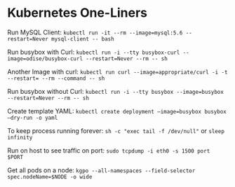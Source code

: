 # Kubernetes One-Liners

Run MySQL Client:
`kubectl run -it --rm --image=mysql:5.6 --restart=Never mysql-client -- bash`

Run busybox with Curl:
`kubectl run -i --tty busybox-curl --image=odise/busybox-curl --restart=Never --rm -- sh`

Another Image with curl:
`kubectl run curl --image=appropriate/curl -i -t --restart= --rm --command -- sh`

Run busybox without Curl:
`kubectl run -i --tty busybox --image=busybox --restart=Never --rm -- sh`

Create template YAML:
`kubectl create deployment —image=busybox busybox —dry-run -o yaml`

To keep process running forever:  `sh -c "exec tail -f /dev/null"` or `sleep infinity`

Run on host to see traffic on port:  `sudo tcpdump -i eth0 -s 1500 port $PORT`

Get all pods on a node:
`kgpo --all-namespaces --field-selector spec.nodeName=$NODE -o wide`
